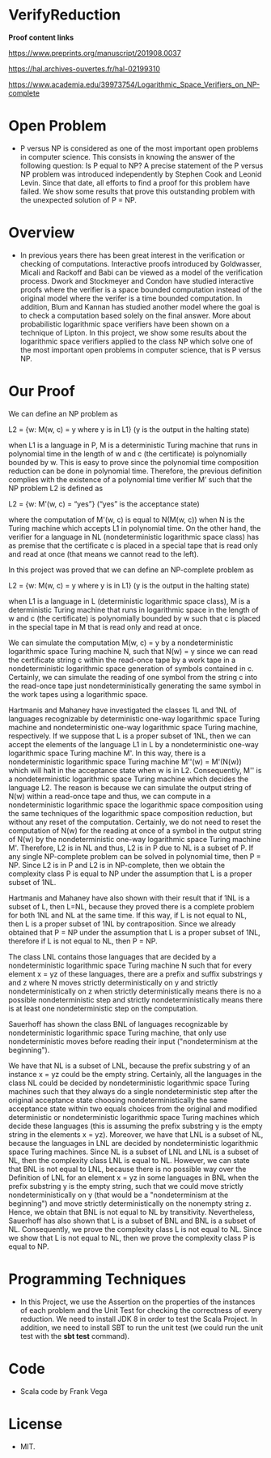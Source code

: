 # VerifyReduction
**Proof content links**
 
https://www.preprints.org/manuscript/201908.0037 

https://hal.archives-ouvertes.fr/hal-02199310

https://www.academia.edu/39973754/Logarithmic_Space_Verifiers_on_NP-complete

# Open Problem 

- P versus NP is considered as one of the most important open problems in computer science. This consists in knowing the answer of the following question: Is P equal to NP? A precise statement of the P versus NP problem was introduced independently by Stephen Cook and Leonid Levin. Since that date, all efforts to find a proof for this problem have failed. We show some results that prove this outstanding problem with the unexpected solution of P = NP.

# Overview

- In previous years there has been great interest in the verification or checking of computations. Interactive proofs introduced by Goldwasser, Micali and Rackoff and Babi can be viewed as a model of the verification process. Dwork and Stockmeyer and Condon have studied interactive proofs where the verifier is a space bounded computation instead of the original model where the verifer is a time bounded computation. In addition, Blum and Kannan has studied another model where the goal is to check a computation based solely on the final answer. More about probabilistic logarithmic space verifiers have been shown on a technique of Lipton. In this project, we show some results about the logarithmic space verifiers applied to the class NP which solve one of the most important open problems in computer science, that is P versus NP.

# Our Proof

We can define an NP problem as

L2 = {w: M(w, c) = y where y is in L1} (y is the output in the halting state)

when L1 is a language in P, M is a deterministic Turing machine that runs in polynomial time in the length of w and c (the certificate) is polynomially bounded by w. This is easy to prove since the polynomial time composition reduction can be done in polynomial time. Therefore, the previous definition complies with the existence of a polynomial time verifier M’ such that the NP problem L2 is defined as

L2 = {w: M'(w, c) = “yes”} (“yes” is the acceptance state)

where the computation of M'(w, c) is equal to N(M(w, c)) when N is the Turing machine which accepts L1 in polynomial time. On the other hand, the verifier for a language in NL (nondeterministic logarithmic space class) has as premise that the certificate c is placed in a special tape that is read only and read at once (that means we cannot read to the left).

In this project was proved that we can define an NP-complete problem as

L2 = {w: M(w, c) = y where y is in L1} (y is the output in the halting state)

when L1 is a language in L (deterministic logarithmic space class), M is a deterministic Turing machine that runs in logarithmic space in the length of w and c (the certificate) is polynomially bounded by w such that c is placed in the special tape in M that is read only and read at once.

We can simulate the computation M(w, c) = y by a nondeterministic logarithmic space Turing machine N, such that N(w) = y since we can read the certificate string c within the read-once tape by a work tape in a nondeterministic logarithmic space generation of symbols contained in c. Certainly, we can simulate the reading of one symbol from the string c into the read-once tape just nondeterministically generating the same symbol in the work tapes using a logarithmic space. 

Hartmanis and Mahaney have investigated the classes 1L and 1NL of languages recognizable by deterministic one-way logarithmic space Turing machine and nondeterministic one-way logarithmic space Turing machine, respectively. If we suppose that L is a proper subset of 1NL, then we can accept the elements of the language L1 in L by a nondeterministic one-way logarithmic space Turing machine M'. In this way, there is a nondeterministic logarithmic space Turing machine M''(w) = M'(N(w)) which will halt in the acceptance state when w is in L2. Consequently, M'' is a nondeterministic logarithmic space Turing machine which decides the language L2. The reason is because we can simulate the output string of N(w) within a read-once tape and thus, we can compute in a nondeterministic logarithmic space the logarithmic space composition using the same techniques of the logarithmic space composition reduction, but without any reset of the computation. Certainly, we do not need to reset the computation of N(w) for the reading at once of a symbol in the output string of N(w) by the nondeterministic one-way logarithmic space Turing machine M'. Therefore, L2 is in NL and thus, L2 is in P due to NL is a subset of P. If any single NP-complete problem can be solved in polynomial time, then P = NP. Since L2 is in P and L2 is in NP-complete, then we obtain the complexity class P is equal to NP under the assumption that L is a proper subset of 1NL.

Hartmanis and Mahaney have also shown with their result that if 1NL is a subset of L, then L=NL, because they proved there is a complete problem for both 1NL and NL at the same time. If this way, if L is not equal to NL, then L is a proper subset of 1NL by contraposition. Since we already obtained that P = NP under the assumption that L is a proper subset of 1NL, therefore if L is not equal to NL, then P = NP. 

The class LNL contains those languages that are decided by a nondeterministic logarithmic space Turing machine N such that for every element x = yz of these languages, there are a prefix and suffix substrings y and z where N moves strictly deterministically on y and strictly nondeterministically on z when strictly deterministically means there is no a possible nondeterministic step and strictly nondeterministically means there is at least one nondeterministic step on the computation.

Sauerhoff has shown the class BNL of languages recognizable by nondeterministic logarithmic space Turing machine, that only use nondeterministic moves before reading their input ("nondeterminism at the beginning").

We have that NL is a subset of LNL, because the prefix substring y of an instance x = yz could be the empty string. Certainly, all the languages in the class NL could be decided by nondeterministic logarithmic space Turing machines such that they always do a single nondeterministic step after the original acceptance state choosing nondeterministically the same acceptance state within two equals choices from the original and modified deterministic or nondeterministic logarithmic space Turing machines which decide these languages (this is assuming the prefix substring y is the empty string in the elements x = yz). Moreover, we have that LNL is a subset of NL, because the languages in LNL are decided by nondeterministic logarithmic space Turing machines. Since NL is a subset of LNL and LNL is a subset of NL, then the complexity class LNL is equal to NL. However, we can state that BNL is not equal to LNL, because there is no possible way over the Definition of LNL for an element x = yz in some languages in BNL when the prefix substring y is the empty string, such that we could move strictly nondeterministically on y (that would be a "nondeterminism at the beginning") and move strictly deterministically on the nonempty string z. Hence, we obtain that BNL is not equal to NL by transitivity. Nevertheless, Sauerhoff has also shown that L is a subset of BNL and BNL is a subset of NL. Consequently, we prove the complexity class L is not equal to NL. Since we show that L is not equal to NL, then we prove the complexity class P is equal to NP.

# Programming Techniques

- In this Project, we use the Assertion on the properties of the instances of each problem and the Unit Test for checking the correctness of every reduction. We need to install JDK 8 in order to test the Scala Project. In addition, we need to install SBT to run the unit test (we could run the unit test with the **sbt test** command).

# Code

- Scala code by Frank Vega

# License
- MIT.

